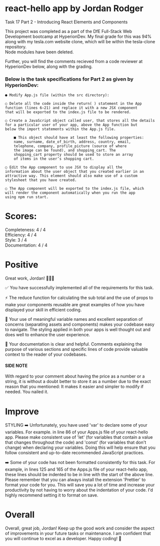 # react-hello app by Jordan Rodger

Task 17 Part 2 - Introducing React Elements and Components

This project was completed as a part of the DfE Full-Stack Web Development bootcamp at HyperionDev. My final grade for this was 94% along with my tesla.com website clone, which will be within the tesla-clone repository.
<br>
Node modules have been deleted.

Further, you will find the comments recieved from a code reviewer at HyperionDev below, along with the grading.

<h3>Below is the task specifications for Part 2 as given by HyperionDev:</h3>

	● Modify App.js file (within the src directory):

	○ Delete all the code inside the return( ) statement in the App
	function (lines 6–21) and replace it with a new JSX component
	that will be exported to the index.js file to be rendered.
 
	○ Create a JavaScript object called user, that stores all the details
	for a particular user of your app, above the App function but
	below the import statements within the App.js file.
 
		■ This object should have at least the following properties:
		name, surname, date_of_birth, address, country, email,
		telephone, company, profile_picture (source of where
		the image can be found), and shopping_cart. The
		shopping_cart property should be used to store an array
		of items in the user’s shopping cart.
	
	○ Edit the App component to use JSX to display all the
	information about the user object that you created earlier in an
	attractive way. This element should also make use of a custom
	stylesheet that you have created.
 
	○ The App component will be exported to the index.js file, which
	will render the component automatically when you run the app
	using npm run start.

 # Scores:

Completeness: 4 / 4
<br>
Efficiency: 4 / 4
<br>
Style: 3 / 4
<br>
Documentation: 4 / 4

# Positive
Great work, Jordan! 👏👏👏

✅ You have successfully implemented all of the requirements for this task.

⚡️ The reduce function for calculating the sub total and the use of props to make your components reusable are great examples of how you have displayed your skill in efficient coding.

💯 Your use of meaningful variable names and excellent separation of concerns (separating assets and components) makes your codebase easy to navigate. The styling applied in both your apps is well thought out and does well to enhance the user experience.

📝 Your documentation is clear and helpful. Comments explaining the purpose of various sections and specific lines of code provide valuable context to the reader of your codebases.

<h4> SIDE NOTE </h4>
With regard to your comment about having the price as a number or a string, it is without a doubt better to store it as a number due to the exact reason that you mentioned: It makes it easier and simpler to modify if needed. You nailed it.


# Improve
STYLING
➡️ Unfortunately, you have used 'var' to declare some of your variables. For example. in line 86 of your Apps.js file of your react-hello app. Please make consistent use of 'let' (for variables that contain a value that changes throughout the code) and 'const' (for variables that don't change) when declaring your variables. Doing this will help ensure that you follow consistent and up-to-date recommended JavaScript practices.

➡️ Some of your code has not been formatted consistently for this task. For example, in lines 125 and 165 of the Apps.js file of your react-hello app, these lines should be indented to be in line with the start of the above line. Please remember that you can always install the extension 'Prettier' to format your code for you. This will save you a lot of time and increase your productivity by not having to worry about the indentation of your code. I'd highly recommend setting it to format on save. 

# Overall
Overall, great job, Jordan! Keep up the good work and consider the aspect of improvements in your future tasks or maintenance. I am confident that you will continue to excel as a developer. Happy coding! 🚀
